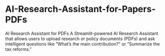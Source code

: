 # AI-Research-Assistant-for-Papers-PDFs
AI Research Assistant for PDFs A Streamlit-powered AI Research Assistant that allows users to upload research or policy documents (PDFs) and ask intelligent questions like “What’s the main contribution?” or “Summarize the tax reforms.”  
